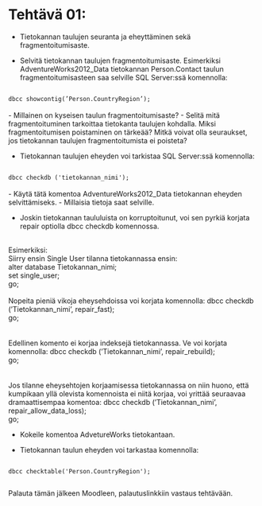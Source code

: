 # Tehtävä 01:

- Tietokannan taulujen seuranta ja eheyttäminen sekä fragmentoitumisaste.

- Selvitä tietokannan taulujen fragmentoitumisaste. Esimerkiksi AdventureWorks2012_Data tietokannan Person.Contact taulun fragmentoitumisasteen saa selville SQL Server:ssä komennolla:<br>
<code>
dbcc showcontig(’Person.CountryRegion’);
</code>
<br>
- Millainen on kyseisen taulun fragmentoitumisaste?
- Selitä mitä fragmentoituminen tarkoittaa tietokanta taulujen kohdalla. Miksi fragmentoitumisen poistaminen on tärkeää? Mitkä voivat olla seuraukset, jos tietokannan taulujen fragmentoitumista ei poisteta?

- Tietokannan taulujen eheyden voi tarkistaa SQL Server:ssä komennolla:<br>

<code>
dbcc checkdb ('tietokannan_nimi');
</code>
<br>
- Käytä tätä komentoa AdventureWorks2012_Data tietokannan eheyden selvittämiseks.
- Millaisia tietoja saat selville.

- Joskin tietokannan taululuista on korruptoitunut, voi sen pyrkiä korjata repair optiolla dbcc checkdb komennossa. 
<br>
Esimerkiksi:
<br>
Siirry ensin Single User tilanna tietokannassa ensin:<br>
<program>
alter database Tietokannan_nimi;<br>
set single_user;<br>
go;<br>
</program>
<br>
Nopeita pieniä vikoja eheysehdoissa voi korjata komennolla:
<program>
dbcc checkdb (’Tietokannan_nimi’, repair_fast);<br>
go;<br>
</program>
<br><br>
Edellinen komento ei korjaa indeksejä tietokannassa. Ve voi korjata komennolla:
<program>
dbcc checkdb (’Tietokannan_nimi’, repair_rebuild);<br>
go;<br>
</program>
<br><br>
Jos tilanne eheysehtojen korjaamisessa tietokannassa on niin huono, että kumpikaan yllä olevista komennoista ei niitä korjaa, voi yrittää seuraavaa dramaattisempaa komentoa:

<program>
dbcc checkdb (’Tietokannan_nimi’, repair_allow_data_loss);<br>
go;<br>
</program>

- Kokeile komentoa AdvetureWorks tietokantaan.

- Tietokannan taulun eheyden voi tarkastaa komennolla:
<code>
dbcc checktable('Person.CountryRegion');<br>
</code>

Palauta tämän jälkeen Moodleen, palautuslinkkiin  vastaus tehtävään.
